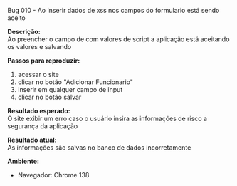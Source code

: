 Bug 010  - Ao inserir dados de xss nos campos do formulario está sendo aceito

**Descrição:**  
Ao preencher o campo de com valores de script a aplicação está aceitando os valores e salvando

**Passos para reproduzir:**  
1. acessar o site
2. clicar no botão "Adicionar Funcionario"
3. inserir <script>alert('XSS')</script> em qualquer campo de input
4. clicar no botão salvar

**Resultado esperado:**  
O site exibir um erro caso o usuário insira as informações de risco a segurança da aplicação

**Resultado atual:**  
As informações são salvas no banco de dados incorretamente


**Ambiente:**  
- Navegador:  Chrome 138
